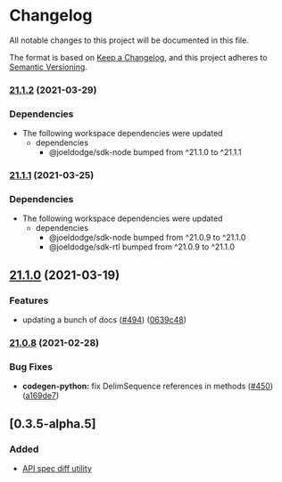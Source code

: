 # Changelog

All notable changes to this project will be documented in this file.

The format is based on [Keep a Changelog](https://keepachangelog.com/en/1.0.0/),
and this project adheres to [Semantic Versioning](https://semver.org/spec/v2.0.0.html).

### [21.1.2](https://www.github.com/looker-open-source/sdk-codegen/compare/sdk-codegen-v21.1.1...sdk-codegen-v21.1.2) (2021-03-29)


### Dependencies

* The following workspace dependencies were updated
  * dependencies
    * @joeldodge/sdk-node bumped from ^21.1.0 to ^21.1.1

### [21.1.1](https://www.github.com/looker-open-source/sdk-codegen/compare/sdk-codegen-v21.1.0...sdk-codegen-v21.1.1) (2021-03-25)


### Dependencies

* The following workspace dependencies were updated
  * dependencies
    * @joeldodge/sdk-node bumped from ^21.0.9 to ^21.1.0
    * @joeldodge/sdk-rtl bumped from ^21.0.9 to ^21.1.0

## [21.1.0](https://www.github.com/looker-open-source/sdk-codegen/compare/sdk-codegen-v21.0.8...sdk-codegen-v21.1.0) (2021-03-19)


### Features

* updating a bunch of docs ([#494](https://www.github.com/looker-open-source/sdk-codegen/issues/494)) ([0639c48](https://www.github.com/looker-open-source/sdk-codegen/commit/0639c485b40959eff55de31c8ceffa989f69a87e))

### [21.0.8](https://www.github.com/looker-open-source/sdk-codegen/compare/v21.0.7...v21.0.8) (2021-02-28)


### Bug Fixes

* **codegen-python:** fix DelimSequence references in methods ([#450](https://www.github.com/looker-open-source/sdk-codegen/issues/450)) ([a169de7](https://www.github.com/looker-open-source/sdk-codegen/commit/a169de7c10b307d6f33756fa30c7b7ce05720703))

## [0.3.5-alpha.5]

### Added

- [API spec diff utility](https://github.com/looker-open-source/sdk-codegen/pull/380)
